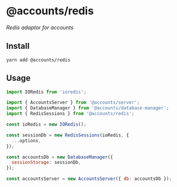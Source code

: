 # @accounts/redis

_Redis adaptor for accounts_

## Install

```
yarn add @accounts/redis
```

## Usage

```javascript
import IORedis from 'ioredis';

import { AccountsServer } from '@accounts/server';
import { DatabaseManager } from '@accounts/database-manager';
import { RedisSessions } from '@accounts/redis';

const ioRedis = new IORedis();

const sessionDb = new RedisSessions(ioRedis, {
  ...options,
});

const accountsDb = new DatabaseManager({
  sessionStorage: sessionDb,
});

const accountsServer = new AccountsServer({ db: accountsDb });
```
